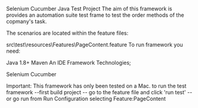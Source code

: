 Selenium Cucumber Java Test Project
The aim of this framework is provides an automation suite test frame to test the order methods of the copmany's task.

The scenarios are located within the feature files:

src\test\resources\Features\PageContent.feature To run framework you need:

Java 1.8+
Maven
An IDE
Framework Technologies;

Selenium
Cucumber

Important: This framework has only been tested on a Mac.
to run the test framework
--first build project
-- go to the feature file and  click 'run test'
--or go run from Run Configuration selecting Feature:PageContent


